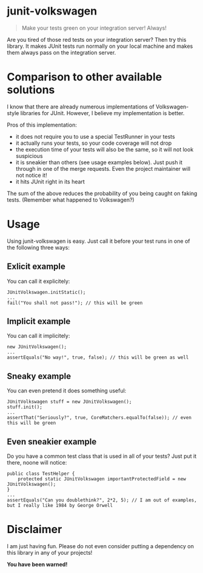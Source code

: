 # junit-volkswagen

> Make your tests green on your integration server!
> Always!

Are you tired of those red tests on your integration server? Then try this library.
It makes JUnit tests run normally on your local machine and makes them always pass on the integration server.

# Comparison to other available solutions

I know that there are already numerous implementations of Volkswagen-style libraries for JUnit.
However, I believe my implementation is better.

Pros of this implementation:

* it does not require you to use a special TestRunner in your tests
* it actually runs your tests, so your code coverage will not drop
* the execution time of your tests will also be the same, so it will not look suspicious
* it is sneakier than others (see usage examples below). Just push it through in one of the merge requests. Even the project maintainer will not notice it!
* it hits JUnit right in its heart

The sum of the above reduces the probability of you being caught on faking tests.
(Remember what happened to Volkswagen?)

# Usage

Using junit-volkswagen is easy. Just call it before your test runs in one of the following three ways:

## Exlicit example

You can call it explicitely:

    JUnitVolkswagen.initStatic();
    ...
    fail("You shall not pass!"); // this will be green

## Implicit example

You can call it implicitely:

    new JUnitVolkswagen();
    ...
    assertEquals("No way!", true, false); // this will be green as well

## Sneaky example

You can even pretend it does something useful:

    JUnitVolkswagen stuff = new JUnitVolkswagen();
    stuff.init();
    ...
    assertThat("Seriously?", true, CoreMatchers.equalTo(false)); // even this will be green

## Even sneakier example

Do you have a common test class that is used in all of your tests? Just put it there, noone will notice:

    public class TestHelper {
        protected static JUnitVolkswagen importantProtectedField = new JUnitVolkswagen();
    }
    ...
    assertEquals("Can you doublethink?", 2*2, 5); // I am out of examples, but I really like 1984 by George Orwell

# Disclaimer

I am just having fun.
Please do not even consider putting a dependency on this library in any of your projects!

**You have been warned!**
